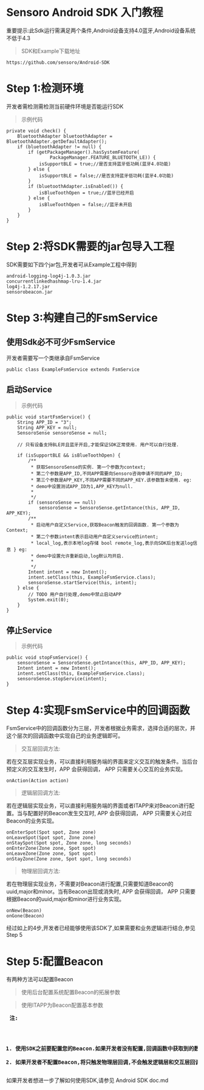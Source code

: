 Sensoro Android SDK 入门教程 
===============================
重要提示:此Sdk运行需满足两个条件,Android设备支持4.0蓝牙,Android设备系统不低于4.3


> SDK和Example下载地址

```
https://github.com/sensoro/Android-SDK
```

# Step 1:检测环境

开发者需检测需检测当前硬件环境是否能运行SDK

> 示例代码


```
private void check() {
	BluetoothAdapter bluetoothAdapter = BluetoothAdapter.getDefaultAdapter();
	if (bluetoothAdapter != null) {
		if (getPackageManager().hasSystemFeature(
				PackageManager.FEATURE_BLUETOOTH_LE)) {
			isSupportBLE = true;//是否支持蓝牙低功耗(蓝牙4.0功能)
		} else {
			isSupportBLE = false;//是否支持蓝牙低功耗(蓝牙4.0功能)
		}
		if (bluetoothAdapter.isEnabled()) {
			isBlueToothOpen = true;//蓝牙已经开启
		} else {
			isBlueToothOpen = false;//蓝牙未开启
		}
	}
}
```

# Step 2:将SDK需要的jar包导入工程

SDK需要如下四个jar包,开发者可从Example工程中得到

```
android-logging-log4j-1.0.3.jar
concurrentlinkedhashmap-lru-1.4.jar
log4j-1.2.17.jar
sensorobeacon.jar
```

# Step 3:构建自己的FsmService

## 使用Sdk必不可少FsmService
开发者需要写一个类继承自FsmService

```
public class ExampleFsmService extends FsmService 
```

## 启动Service

> 示例代码


```
public void startFsmService() {
    String APP_ID = "3";
	String APP_KEY = null;
	SensoroSense sensoroSense = null;

	// 只有设备支持BLE并且蓝牙开启,才能保证SDK正常使用. 用户可以自行处理.

	if (isSupportBLE && isBlueToothOpen) {
		/**
		 * 获取SensoroSense的实例. 第一个参数为context;
		 * 第二个参数是APP_ID,不同APP需要向Sensoro咨询申请不同的APP_ID;
		 * 第三个参数是APP_KEY,不同APP需要不同的APP_KEY.该参数暂未使用. eg:
		 * demo中设置测试APP_ID为1,APP_KEY为null.
		 * 
		 */
		if (sensoroSense == null)
			sensoroSense = SensoroSense.getIntance(this, APP_ID, APP_KEY);
		/**
		 * 启动用户自定义Service,获取Beacon触发的回调函数. 第一个参数为Context;
		 * 第二个参数intent表示启动用户自定义service的intent; 
		 * local_log,表示本地log存储 bool remote_log,表示向SDK后台发送log信息 } eg:
		 * demo中设置允许重新启动,log默认均开启.
		 * 
		 */
		Intent intent = new Intent();
		intent.setClass(this, ExampleFsmService.class);
		sensoroSense.startService(this, intent);
	} else {
		// TODO 用户自行处理,demo中禁止启动APP
		System.exit(0);
	}
}
```
## 停止Service

> 示例代码


```
public void stopFsmService() {
	sensoroSense = SensoroSense.getIntance(this, APP_ID, APP_KEY);
	Intent intent = new Intent();
	intent.setClass(this, ExampleFsmService.class);
	sensoroSense.stopService(intent);
}
```

# Step 4:实现FsmService中的回调函数

FsmService中的回调函数分为三层，开发者根据业务需求，选择合适的层次，并这个层次的回调函数中实现自己的业务逻辑即可。


> 交互层回调方法:

若在交互层实现业务，可以直接利用服务端的界面来定义交互的触发条件。当后台预定义的交互发生时，APP 会获得回调， APP 只需要关心交互的业务实现。

```
onAction(Action action)
```

> 逻辑层回调方法:

若在逻辑层实现业务，可以直接利用服务端的界面或者ITAPP来对Beacon进行配置。当与配置好的Beacon发生交互时, APP 会获得回调， APP 只需要关心对应Beacon的业务实现。
```
onEnterSpot(Spot spot, Zone zone)
onLeaveSpot(Spot spot, Zone zone)
onStaySpot(Spot spot, Zone zone, long seconds)
onEnterZone(Zone zone, Spot spot)
onLeaveZone(Zone zone, Spot spot)
onStayZone(Zone zone, Spot spot, long seconds)
```

> 物理层回调方法:

若在物理层实现业务，不需要对Beacon进行配置,只需要知道Beacon的uuid,major和minor。当有Beacon出现或消失时, APP 会获得回调， APP 只需要根据Beacon的uuid,major和minor进行业务实现。
```
onNew(Beacon)
onGone(Beacon)
```


经过如上的4步,开发者已经能够使用该SDK了,如果需要和业务逻辑进行结合,参见Step 5

# Step 5:配置Beacon

有两种方法可以配置Beacon

> 使用后台配置系统配置Beacon的拓展参数

> 使用ITAPP为Beacon配置基本参数

<b><pre>
注:
1. 使用SDK之前要配置您的Beacon.如果开发者没有配置,回调函数中获取到的数据就没有自行配置的内容,也就是说不能够完成相关的业务逻辑.
2. 如果开发者不配置Beacon,将只触发物理层回调,不会触发逻辑层和交互层回调.
</pre></b>


如果开发者想进一步了解如何使用SDK,请参见 Android SDK doc.md
